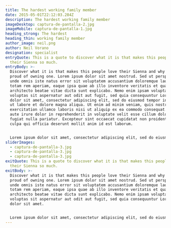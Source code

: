 ```yaml
---
title: The hardest working family member
date: 2015-05-01T22:12:03.284Z
description: The hardest working family member
imageDesktop: captura-de-pantalla-2.jpg
imageMobile: captura-de-pantalla-1.jpg
heading_strong: The hardest
heading_thin: working family member
author_image: neil.png
author: Neil Vorano
designation: specialist
entryQuote: This is a quote to discover what it is that makes this people love
  their Sienna so much.
entryBody: >-
  Discover what it is that makes this people love their Sienna and why they are
  proud of owning one. Lorem ipsum dolor sit amet nostrud. Sed ut perspiciatis
  unde omnis iste natus error sit voluptatem accusantium doloremque laudantium,
  totam rem aperiam, eaque ipsa quae ab illo inventore veritatis et quasi
  architecto beatae vitae dicta sunt explicabo. Nemo enim ipsam voluptatem quia
  voluptas sit aspernatur aut odit aut fugit, sed quia consequuntur Lorem ipsum
  dolor sit amet, consectetur adipiscing elit, sed do eiusmod tempor incididunt
  ut labore et dolore magna aliqua. Ut enim ad minim veniam, quis nostrud
  exercitation ullamco laboris nisi ut aliquip ex ea commodo consequat. Duis
  aute irure dolor in reprehenderit in voluptate velit esse cillum dolore eu
  fugiat nulla pariatur. Excepteur sint occaecat cupidatat non proident, sunt in
  culpa qui officia deserunt mollit anim id est laborum.


  Lorem ipsum dolor sit amet, consectetur adipiscing elit, sed do eiusmod tempor incididunt ut labore et dolore magna aliqua. Ut enim ad minim veniam, quis nostrud exercitation ullamco laboris nisi ut aliquip ex ea commodo consequat. Duis aute irure dolor in reprehenderit in voluptate velit esse cillum dolore eu fugiat nulla pariatur. Excepteur sint occaecat cupidatat non proident, sunt in culpa qui officia deserunt mollit anim id est laborum.
sliderImages:
  - captura-de-pantalla-3.jpg
  - captura-de-pantalla-3.jpg
  - captura-de-pantalla-3.jpg
exitQuote: This is a quote to discover what it is that makes this people love
  their Sienna so much.
exitBody: >-
  Discover what it is that makes this people love their Sienna and why they are
  proud of owning one. Lorem ipsum dolor sit amet nostrud. Sed ut perspiciatis
  unde omnis iste natus error sit voluptatem accusantium doloremque laudantium,
  totam rem aperiam, eaque ipsa quae ab illo inventore veritatis et quasi
  architecto beatae vitae dicta sunt explicabo. Nemo enim ipsam voluptatem quia
  voluptas sit aspernatur aut odit aut fugit, sed quia consequuntur Lorem ipsum
  dolor sit amet.


  Lorem ipsum dolor sit amet, consectetur adipiscing elit, sed do eiusmod tempor incididunt ut labore et dolore magna aliqua. Ut enim ad minim veniam, quis nostrud exercitation ullamco laboris nisi ut aliquip ex ea commodo consequat. Duis aute irure dolor in reprehenderit in voluptate velit esse cillum dolore eu fugiat nulla pariatur. Excepteur sint occaecat cupidatat non proident, sunt in culpa qui officia deserunt mollit anim id est laborum.
---
```


